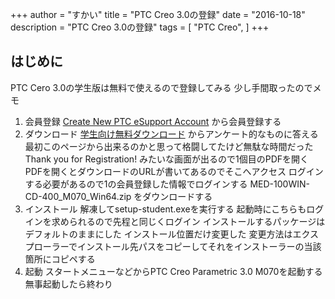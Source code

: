+++
author = "すかい"
title = "PTC Creo 3.0の登録"
date = "2016-10-18"
description = "PTC Creo 3.0の登録"
tags = [
    "PTC Creo",
]
+++

## はじめに

PTC Cero 3.0の学生版は無料で使えるので登録してみる
少し手間取ったのでメモ

1. 会員登録
  [Create New PTC eSupport Account](https://support.ptc.com/appserver/common/account/createAccount.jsp?tab=basic)
  から会員登録する
2. ダウンロード
  [学生向け無料ダウンロード](http://www.ptc-jp.com/academic-program/products/free-software)
  からアンケート的なものに答える
  最初このページから出来るのかと思って格闘してたけど無駄な時間だった
  Thank you for Registration! みたいな画面が出るので1個目のPDFを開く
  PDFを開くとダウンロードのURLが書いてあるのでそこへアクセス
  ログインする必要があるので1の会員登録した情報でログインする
  MED-100WIN-CD-400_M070_Win64.zip
  をダウンロードする
3. インストール
  解凍してsetup-student.exeを実行する
  起動時にこちらもログインを求められるので先程と同じくログイン
  インストールするパッケージはデフォルトのままにした
  インストール位置だけ変更した
  変更方法はエクスプローラーでインストール先パスをコピーしてそれをインストーラーの当該箇所にコピペする
4. 起動
  スタートメニューなどからPTC Creo Parametric 3.0 M070を起動する
  無事起動したら終わり

